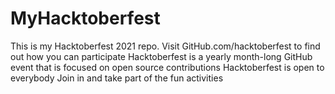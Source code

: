 # MyHacktoberfest
This is my Hacktoberfest 2021 repo.
Visit GitHub.com/hacktoberfest to find out how you can participate
Hacktoberfest is a yearly month-long GitHub event that is focused on open source contributions
Hacktoberfest is open to everybody
Join in and take part of the fun activities
